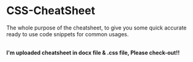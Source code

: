 # CSS-CheatSheet
The whole purpose of the cheatsheet, to give you some quick accurate ready to use code snippets for common usages.

<b><br>I'm uploaded cheatsheet in docx file & .css file, Please check-out!!</br></b>
